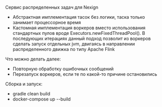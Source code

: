 Сервис распределенных задач для Nexign
- Абстрактная имплементация тасок без логики, таска только занимает процессорное время
- Кастомная имплементация воркеров вместо использования стандартных пулов вроде Executors.newFixedThreadPool(). В последующих итерациях данный подход позволит из воркеров сделать запуск отдельных jvm, двигаясь в направлении
  распределенного движка по типу Apache Flink

Что можно делать далее:
 - Повторную обработку ошибочных сообщений
 - Перезапуск воркеров, если те по какой-то причине остановились

Cборка и запуск:
- gradle clean build
- docker-compose up --build
